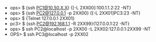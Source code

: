 - ops> $ {ssh PC1@10.50.X.X} {[-L 2XX00]:100.1.1.2:22 -NT}
- ops> $ {ssh PC2@127.0.0.1 -p 2XX00} {[-L 2XX01]PC3:23 -NT}
- ops> $ {Telnet 127.0.0.1 2XX01}
- pc3> $ {ssh PC2@192.168.1.1 -R 2XX99}{127.0.0.1:22 -NT}
- ops> $ ssh PC2@localhost -p 2XX00 -L 2XX02:127.0.0.1:2XX99 -NT
- OPS> $ ssh PC3@localhost -p 2XX02 
       
